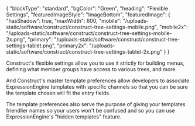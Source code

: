 {
    "blockType": "standard",
    "bgColor": "Green",
    "heading": "Flexible Settings",
    "featuredImageStyle": "ImageBottom",
    "featuredImage": {
        "hasShadow": true,
        "maxWidth": 600,
        "mobile": "/uploads-static/software/construct/construct-tree-settings-mobile.png",
        "mobile2x": "/uploads-static/software/construct/construct-tree-settings-mobile-2x.png",
        "primary": "/uploads-static/software/construct/construct-tree-settings-tablet.png",
        "primary2x": "/uploads-static/software/construct/construct-tree-settings-tablet-2x.png"
    }
}

Construct's flexible settings allow you to use it strictly for building menus, defining what member groups have access to various trees, and more.

And Construct's master template preferences allow developers to associate ExpressionEngine templates with specific channels so that you can be sure the template chosen will fit the entry fields.

The template preferences also serve the purpose of giving your templates friendlier names so your users won't be confused and so you can use ExpressionEngine's "hidden templates" feature.
